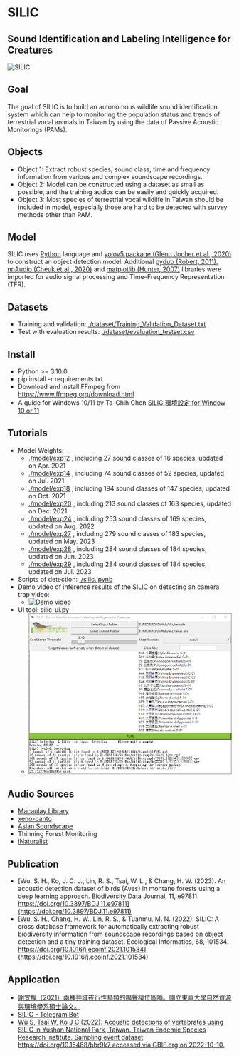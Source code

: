 # SILIC
## Sound Identification and Labeling Intelligence for Creatures
![SILIC](./model/silic_logo_full.svg)

## Goal
The goal of SILIC is to build an autonomous wildlife sound identification system which can help to monitoring the population status and trends of terrestrial vocal animals in Taiwan by using the data of Passive Acoustic Monitorings (PAMs).

## Objects
 - Object 1: Extract robust species, sound class, time and frequency information from various and complex soundscape recordings.
 - Object 2: Model can be constructed using a dataset as small as possible, and the training audios can be easily and quickly acquired.
 - Object 3: Most species of terrestrial vocal wildlife in Taiwan should be included in model, especially those are hard to be detected with survey methods other than PAM.

## Model
SILIC uses [Python](https://www.python.org/) language and [yolov5 package (Glenn Jocher et al., 2020)](https://github.com/ultralytics/yolov5) to construct an object detection model. Additional [pydub (Robert, 2011)](https://github.com/jiaaro/pydub), [nnAudio (Cheuk et al., 2020)](https://github.com/KinWaiCheuk/nnAudio) and [matplotlib (Hunter, 2007)](https://matplotlib.org/) libraries were imported for audio signal processing and Time–Frequency Representation (TFR).

## Datasets
 - Training and validation: [./dataset/Training_Validation_Dataset.txt](./dataset/Training_Validation_Dataset.txt)
 - Test with evaluation results: [./dataset/evaluation_testset.csv](./dataset/evaluation_testset.csv)


## Install
 - Python >= 3.10.0
 - pip install -r requirements.txt
 - Download and install FFmpeg from https://www.ffmpeg.org/download.html
 - A guide for Windows 10/11 by Ta-Chih Chen [SILIC 環境設定 for Window 10 or 11](https://medium.com/@raymond96383/silic-%E7%92%B0%E5%A2%83%E8%A8%AD%E5%AE%9A-for-window10-or-11-f5bb77d4e64f)

## Tutorials
 - Model Weights:
   -  [./model/exp12](./model/exp12) , including 27 sound classes of 16 species, updated on Apr. 2021
   -  [./model/exp14](./model/exp14) , including 74 sound classes of 52 species, updated on Jul. 2021
   -  [./model/exp18](./model/exp18) , including 194 sound classes of 147 species, updated on Oct. 2021
   -  [./model/exp20](./model/exp20) , including 213 sound classes of 163 species, updated on Dec. 2021
   -  [./model/exp24](./model/exp24) , including 253 sound classes of 169 species, updated on Aug. 2022
   -  [./model/exp27](./model/exp27) , including 279 sound classes of 183 species, updated on May. 2023
   -  [./model/exp28](./model/exp28) , including 284 sound classes of 184 species, updated on Jun. 2023
   -  [./model/exp29](./model/exp29) , including 284 sound classes of 184 species, updated on Jul. 2023
 - Scripts of detection: [./silic.ipynb](./silic.ipynb)
 - Demo video of inference results of the SILIC on detecting an camera trap video: 
   -  [![Demo video](./sample/SILIC-demo.jpg)](https://www.youtube.com/watch?v=rN-JTnKBUy0)
 - UI tool: silic-ui.py 
   -  ![SILIC-UI](./model/silic-ui.png)

## Audio Sources
 - [Macaulay Library](https://www.macaulaylibrary.org/)
 - [xeno-canto](https://www.xeno-canto.org/)
 - [Asian Soundscape](https://soundscape.twgrid.org/)
 - Thinning Forest Monitoring
 - [iNaturalist](https://www.inaturalist.org/)

## Publication
- [Wu, S. H., Ko, J. C. J., Lin, R. S., Tsai, W. L., & Chang, H. W. (2023). An acoustic detection dataset of birds (Aves) in montane forests using a deep learning approach. Biodiversity Data Journal, 11, e97811. https://doi.org/10.3897/BDJ.11.e97811](https://doi.org/10.3897/BDJ.11.e97811)
- [Wu, S. H., Chang, H. W., Lin, R. S., & Tuanmu, M. N. (2022). SILIC: A cross database framework for automatically extracting robust biodiversity information from soundscape recordings based on object detection and a tiny training dataset. Ecological Informatics, 68, 101534. https://doi.org/10.1016/j.ecoinf.2021.101534](https://doi.org/10.1016/j.ecoinf.2021.101534)

## Application
- [謝宜樺（2021）兩種共域夜行性鳥類的鳴聲棲位區隔。國立東華大學自然資源與環境學系碩士論文。](http://etd.ndhu.edu.tw/cgi-bin/gs32/gsweb.cgi/ccd=iK89JD/record?r1=18&h1=0#XXXX)
- [SILIC - Telegram Bot](https://t.me/silic_redbird_bot)
- [Wu S, Tsai W, Ko J C (2022). Acoustic detections of vertebrates using SILIC in Yushan National Park, Taiwan. Taiwan Endemic Species Research Institute. Sampling event dataset https://doi.org/10.15468/bbr9k7 accessed via GBIF.org on 2022-10-10.](https://doi.org/10.15468/bbr9k7)
